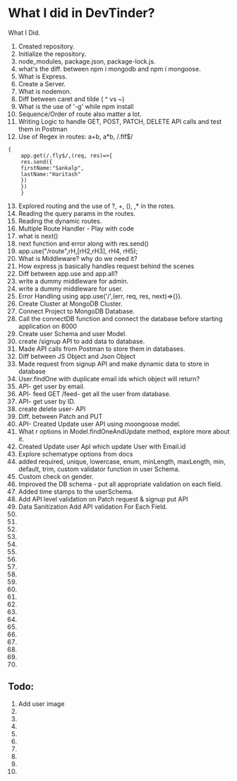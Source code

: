 # What I did in DevTinder?

What I Did.

1. Created repository.
2. Initialize the repository.
3. node_modules, package.json, package-lock.js.
4. what's the diff. between npm i mongodb and npm i mongoose.
5. What is Express.
6. Create a Server.
7. What is nodemon.
8. Diff between caret and tilde ( ^ vs ~)
9. What is the use of '-g' while npm install
10. Sequence/Order of route also matter a lot.
11. Writing Logic to handle GET, POST, PATCH, DELETE API calls and test them in Postman
12. Use of Regex in routes: a+b, a\*b, /.flf$/

```
{
    app.get(/.fly$/,(req, res)=>{
    res.send({
    firstName:"Sankalp",
    lastName:"Haritash"
    })
    })
    }
```

13. Explored routing and the use of ?, +, (), \,\* in the rotes.
14. Reading the query params in the routes.
15. Reading the dynamic routes.
16. Multiple Route Handler - Play with code
17. what is next()
18. next function and error along with res.send()
19. app.use("/route",rH,[rH2,rH3], rH4, rH5);
20. What is Middleware? why do we need it?
21. How express js basically handles request behind the scenes
22. Diff between app.use and app.all?
23. write a dummy middleware for admin.
24. write a dummy middleware for user.
25. Error Handling using app.use('/',(err, req, res, next)=>{}).
26. Create Cluster at MongoDB Cluster.
27. Connect Project to MongoDB Database.
28. Call the connectDB function and connect the database before starting application on 8000
29. Create user Schema and user Model.
30. create /signup API to add data to database.
31. Made API calls from Postman to store them in databases.
32. Diff between JS Object and Json Object
33. Made request from signup API and make dynamic data to store in database
34. User.findOne with duplicate email ids which object will return?
35. API- get user by email.
36. API- feed GET /feed- get all the user from database.
37. API- get user by ID.
38. create delete user- API
39. Diff. between Patch and PUT
40. API- Created Update user API using moongoose model.
41. What r options in Model.findOneAndUpdate method, explore more about it.
42. Created Update user ApI which update User with Email.id
43. Explore schematype options from docs
44. added required, unique, lowercase, enum, minLength, maxLength, min, default, trim, custom validator function in user Schema.
45. Custom check on gender.
46. Improved the DB schema - put all appropriate validation on each field.
47. Added time stamps to the userSchema.
48. Add API level validation on Patch request & signup put API
49. Data Sanitization Add API validation For Each Field.
50.
51.
52.
53.
54.
55.
56.
57.
58.
59.
60.
61.
62.
63.
64.
65.
66.
67.
68.
69.
70.

## Todo:

1. Add user image
2.
3.
4.
5.
6.
7.
8.
9.
10.
